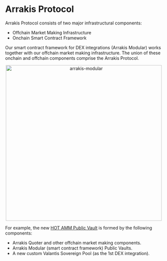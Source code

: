 # Arrakis Protocol

Arrakis Protocol consists of two major infrastructural components:

- Offchain Market Making Infrastructure
- Onchain Smart Contract Framework

Our smart contract framework for DEX integrations (Arrakis Modular) works together with our offchain market making infrastructure. The union of these onchain and offchain components comprise the Arrakis Protocol.

<p align="center">
<img src="../../../img/arrakis-infra-overview.svg" alt="arrakis-modular" width="500" class="img-svg"/>
</p>

For example, the new [HOT AMM Public Vault](../arrakisModular/publicVaults.md) is formed by the following components:

- Arrakis Quoter and other offchain market making components.
- Arrakis Modular (smart contract framework) Public Vaults.
- A new custom Valantis Sovereign Pool (as the 1st DEX integration).
